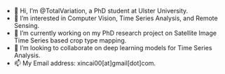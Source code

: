- 👋 Hi, I’m @TotalVariation, a PhD student at Ulster University.
- 👀 I’m interested in Computer Vision, Time Series Analysis, and Remote Sensing.
- 🌱 I’m currently working on my PhD research project on Satellite Image Time Series based crop type mapping.
- 💞️ I’m looking to collaborate on deep learning models for Time Series Analysis.
- 📫 My Email address: xincai00[at]gmail[dot]com.

<!---
TotalVariation/TotalVariation is a ✨ special ✨ repository because its `README.md` (this file) appears on your GitHub profile.
You can click the Preview link to take a look at your changes.
--->
